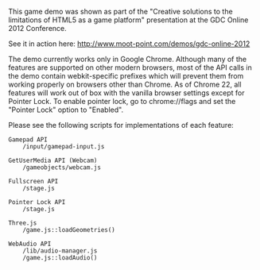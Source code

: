 This game demo was shown as part of the "Creative solutions to the limitations of HTML5 as a game platform" presentation at the GDC Online 2012 Conference.

See it in action here: http://www.moot-point.com/demos/gdc-online-2012

The demo currently works only in Google Chrome. Although many of the features are supported on other modern browsers, most of the API calls in the demo contain webkit-specific prefixes which will prevent them from working properly on browsers other than Chrome. As of Chrome 22, all features will work out of box with the vanilla browser settings except for Pointer Lock. To enable pointer lock, go to chrome://flags and set the "Pointer Lock" option to "Enabled".

Please see the following scripts for implementations of each feature:

    Gamepad API
        /input/gamepad-input.js

    GetUserMedia API (Webcam)
        /gameobjects/webcam.js
    
    Fullscreen API
        /stage.js

    Pointer Lock API
        /stage.js

    Three.js
        /game.js::loadGeometries()

    WebAudio API
        /lib/audio-manager.js
        /game.js::loadAudio()